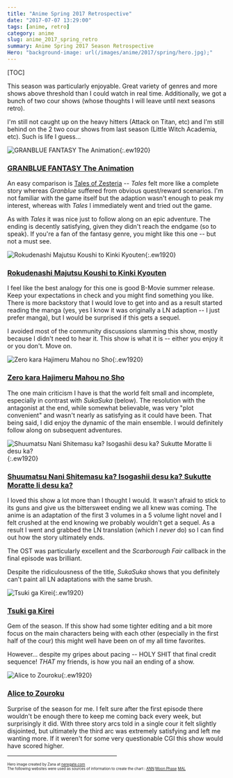 ```yaml
---
title: "Anime Spring 2017 Retrospective"
date: "2017-07-07 13:29:00"
tags: [anime, retro]
category: anime
slug: anime_2017_spring_retro
summary: Anime Spring 2017 Season Retrospective
Hero: "background-image: url(/images/anime/2017/spring/hero.jpg);"
---
```


[TOC]

This season was particularly enjoyable. Great variety of genres and more shows above threshold than I could watch in real time. Additionally, we got a bunch of two cour shows (whose thoughts I will leave until next seasons retro).

I'm still not caught up on the heavy hitters (Attack on Titan, etc) and I'm still behind on the 2 two cour shows from last season (Little Witch Academia, etc). Such is life I guess...

![GRANBLUE FANTASY The Animation]({filename}/images/anime/2017/spring/cards/granblue.jpg "GRANBLUE FANTASY The Animation"){:.ew1920}

### [GRANBLUE FANTASY The Animation](https://anilist.co/anime/21361)

An easy comparison is [Tales of Zesteria](https://anilist.co/anime/21221/TalesofZestiriatheX) -- _Tales_ felt more like a complete story whereas _Granblue_ suffered from obvious quest/reward scenarios. I'm not familiar with the game itself but the adaption wasn't enough to peak my interest, whereas with _Tales_ I immediately went and tried out the game.

As with _Tales_ it was nice just to follow along on an epic adventure. The ending is decently satisfying, given they didn't reach the endgame (so to speak). If you're a fan of the fantasy genre, you might like this one -- but not a must see.

![Rokudenashi Majutsu Koushi to Kinki Kyouten]({filename}/images/anime/2017/spring/cards/bastard.jpg "Rokudenashi Majutsu Koushi to Kinki Kyouten"){:.ew1920}

### [Rokudenashi Majutsu Koushi to Kinki Kyouten](https://anilist.co/anime/21700)

I feel like the best analogy for this one is good B-Movie summer release. Keep your expectations in check and you might find something you like. There is more backstory that I would love to get into and as a result started reading the manga (yes, yes I know it was originally a LN adaption -- I just prefer manga), but I would be surprised if this gets a sequel.

I avoided most of the community discussions slamming this show, mostly because I didn't need to hear it. This show is what it is -- either you enjoy it or you don't. Move on.

![Zero kara Hajimeru Mahou no Sho]({filename}/images/anime/2017/spring/cards/zero.jpg "Zero kara Hajimeru Mahou no Sho"){:.ew1920}

### [Zero kara Hajimeru Mahou no Sho](https://anilist.co/anime/97682)

The one main criticism I have is that the world felt small and incomplete, especially in contrast with _SukaSuka_ (below). The resolution with the antagonist at the end, while somewhat believable, was very "plot convenient" and wasn't nearly as satisfying as it could have been. That being said, I did enjoy the dynamic of the main ensemble. I would definitely follow along on subsequent adventures.

![Shuumatsu Nani Shitemasu ka? Isogashii desu ka? Sukutte Moratte Ii desu ka?]({filename}/images/anime/2017/spring/cards/worldsend.jpg "Shuumatsu Nani Shitemasu ka? Isogashii desu ka? Sukutte Moratte Ii desu ka?"){:.ew1920}

### [Shuumatsu Nani Shitemasu ka? Isogashii desu ka? Sukutte Moratte Ii desu ka?](https://anilist.co/anime/21860)

I loved this show a lot more than I thought I would. It wasn't afraid to stick to its guns and give us the bittersweet ending we all knew was coming. The anime is an adaptation of the first 3 volumes in a 5 volume light novel and I felt crushed at the end knowing we probably wouldn't get a sequel. As a result I went and grabbed the LN translation (which I _never_ do) so I can find out how the story ultimately ends.

The OST was particularly excellent and the _Scarborough Fair_ callback in the final episode was brilliant.

Despite the ridiculousness of the title, _SukaSuka_ shows that you definitely can't paint all LN adaptations with the same brush.

![Tsuki ga Kirei]({filename}/images/anime/2017/spring/cards/tsuki.jpg "Tsuki ga Kirei"){:.ew1920}

### [Tsuki ga Kirei](https://anilist.co/anime/98202)

Gem of the season. If this show had some tighter editing and a bit more focus on the main characters being with each other (especially in the first half of the cour) this might well have been on of my all time favorites.

However... despite my gripes about pacing -- HOLY SHIT that final credit sequence! _THAT_ my friends, is how you nail an ending of a show.

![Alice to Zouroku]({filename}/images/anime/2017/spring/cards/alice.jpg "Alice to Zouroku"){:.ew1920}

### [Alice to Zouroku](https://anilist.co/anime/97821)

Surprise of the season for me. I felt sure after the first episode there wouldn't be enough there to keep me coming back every week, but surprisingly it did. With three story arcs told in a single cour it felt slightly disjointed, but ultimately the third arc was extremely satisfying and left me wanting more. If it weren't for some very questionable CGI this show would have scored higher.

<div style="text-align: center">
<hr style="width: 50%"/>
</div>

<div style="font-size: 60%">
Hero image created by Zana at <a href="http://neregate.com/blog/">neregate.com</a> <br/>
The following websites were used as sources of information to create the chart : 
<a href="http://www.animenewsnetwork.com/">ANN</a>
<a href="http://m-p.sakura.ne.jp/">Moon Phase</a>
<a href="http://myanimelist.net/">MAL</a>
</div>
